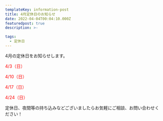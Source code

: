 ```yaml
---
templateKey: information-post
title: 4月定休日のお知らせ
date: 2022-04-04T00:04:10.000Z
featuredpost: true
description: >-

tags:
  - 定休日
---
```


4月の定休日をお知らせします。

<span style="color: red;">4/3（日）</span>

<span style="color: red;">4/10（日）</span>

<span style="color: red;">4/17（日）</span>

<span style="color: red;">4/24（日）</span>


定休日、夜間等の持ち込みなどございましたらお気軽にご相談、お問い合わせください！